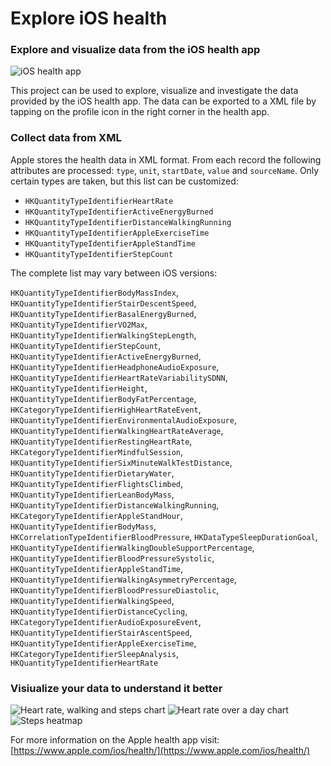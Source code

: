 # Explore iOS health
### Explore and visualize data from the iOS health app

<img src="https://github.com/stoffy/ios_health_analysing/blob/master/images/health_app_icon.png" alt="iOS health app">

This project can be used to explore, visualize and investigate the data provided by the iOS health app. The data can be exported to a XML file by tapping on the profile icon in the right corner in the health app.

### Collect data from XML
Apple stores the health data in XML format. From each record the following attributes are processed: `type`, `unit`, `startDate`, `value` and `sourceName`.
Only certain types are taken, but this list can be customized:

* `HKQuantityTypeIdentifierHeartRate` 
* `HKQuantityTypeIdentifierActiveEnergyBurned`
* `HKQuantityTypeIdentifierDistanceWalkingRunning`
* `HKQuantityTypeIdentifierAppleExerciseTime`
* `HKQuantityTypeIdentifierAppleStandTime`
* `HKQuantityTypeIdentifierStepCount`

The complete list may vary between iOS versions:

`HKQuantityTypeIdentifierBodyMassIndex`,
`HKQuantityTypeIdentifierStairDescentSpeed`,
`HKQuantityTypeIdentifierBasalEnergyBurned`,
`HKQuantityTypeIdentifierVO2Max`,
`HKQuantityTypeIdentifierWalkingStepLength`,
`HKQuantityTypeIdentifierStepCount`,
`HKQuantityTypeIdentifierActiveEnergyBurned`,
`HKQuantityTypeIdentifierHeadphoneAudioExposure`,
`HKQuantityTypeIdentifierHeartRateVariabilitySDNN`,
`HKQuantityTypeIdentifierHeight`,
`HKQuantityTypeIdentifierBodyFatPercentage`,
`HKCategoryTypeIdentifierHighHeartRateEvent`,
`HKQuantityTypeIdentifierEnvironmentalAudioExposure`,
`HKQuantityTypeIdentifierWalkingHeartRateAverage`,
`HKQuantityTypeIdentifierRestingHeartRate`,
`HKCategoryTypeIdentifierMindfulSession`,
`HKQuantityTypeIdentifierSixMinuteWalkTestDistance`,
`HKQuantityTypeIdentifierDietaryWater`,
`HKQuantityTypeIdentifierFlightsClimbed`,
`HKQuantityTypeIdentifierLeanBodyMass`,
`HKQuantityTypeIdentifierDistanceWalkingRunning`,
`HKCategoryTypeIdentifierAppleStandHour`,
`HKQuantityTypeIdentifierBodyMass`,
`HKCorrelationTypeIdentifierBloodPressure`,
`HKDataTypeSleepDurationGoal`,
`HKQuantityTypeIdentifierWalkingDoubleSupportPercentage`,
`HKQuantityTypeIdentifierBloodPressureSystolic`,
`HKQuantityTypeIdentifierAppleStandTime`,
`HKQuantityTypeIdentifierWalkingAsymmetryPercentage`,
`HKQuantityTypeIdentifierBloodPressureDiastolic`,
`HKQuantityTypeIdentifierWalkingSpeed`,
`HKQuantityTypeIdentifierDistanceCycling`,
`HKCategoryTypeIdentifierAudioExposureEvent`,
`HKQuantityTypeIdentifierStairAscentSpeed`,
`HKQuantityTypeIdentifierAppleExerciseTime`,
`HKCategoryTypeIdentifierSleepAnalysis`,
`HKQuantityTypeIdentifierHeartRate`

### Visiualize your data to understand it better
<img src="https://github.com/stoffy/ios-health-explorer/blob/master/images/heart_walk_steps.png" alt="Heart rate, walking and steps chart">

<img src="https://github.com/stoffy/ios-health-explorer/blob/master/images/heart_rate_day.png" alt="Heart rate over a day chart">

<img src="https://github.com/stoffy/ios-health-explorer/blob/master/images/steps_weeks.png" alt="Steps heatmap">


For more information on the Apple health app visit: [https://www.apple.com/ios/health/](https://www.apple.com/ios/health/)
